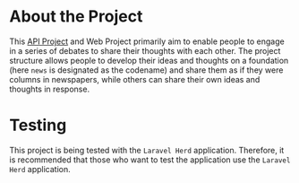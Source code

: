 # About the Project

This [API Project](https://github.com/abdulkadirkaradas/newspaper-api) and Web Project primarily aim to enable people to engage in a series of debates to share their thoughts with each other. The project structure allows people to develop their ideas and thoughts on a foundation (here `news` is designated as the codename) and share them as if they were columns in newspapers, while others can share their own ideas and thoughts in response.

# Testing
This project is being tested with the `Laravel Herd` application. Therefore, it is recommended that those who want to test the application use the `Laravel Herd` application.